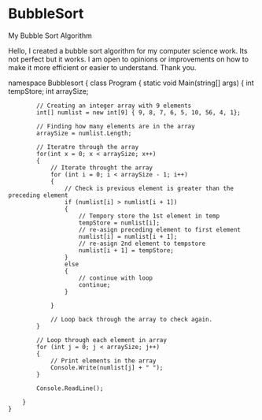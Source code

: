 # BubbleSort
My Bubble Sort Algorithm 

Hello, I created a bubble sort algorithm for my computer science work. Its not perfect but it works. I am open to opinions or improvements on how to make it more efficient or easier to understand. Thank you.



namespace Bubblesort
{
    class Program
    {
        static void Main(string[] args)
        {
            int tempStore;
            int arraySize;

            // Creating an integer array with 9 elements
            int[] numlist = new int[9] { 9, 8, 7, 6, 5, 10, 56, 4, 1};

            // Finding how many elements are in the array
            arraySize = numlist.Length;

            // Iteratre through the array
            for(int x = 0; x < arraySize; x++)
            {
                // Iterate throught the array
                for (int i = 0; i < arraySize - 1; i++)
                {
                    // Check is previous element is greater than the preceding element
                    if (numlist[i] > numlist[i + 1])
                    {
                        // Tempory store the 1st element in temp
                        tempStore = numlist[i];
                        // re-asign preceding element to first element
                        numlist[i] = numlist[i + 1];
                        // re-asign 2nd element to tempstore
                        numlist[i + 1] = tempStore;
                    }
                    else
                    {
                        // continue with loop
                        continue;
                    }

                }

                // Loop back through the array to check again.
            }

            // Loop through each element in array
            for (int j = 0; j < arraySize; j++)
            {
                // Print elements in the array
                Console.Write(numlist[j] + " ");
            }

            Console.ReadLine();

        }
    }

